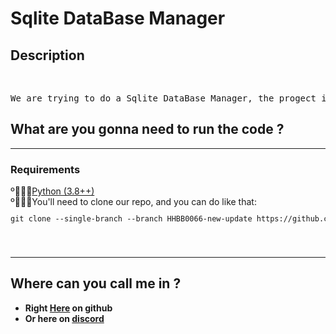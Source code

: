 
<h1>Sqlite DataBase Manager</h1>
<h2>Description</h2>
<br>
<pre>
We are trying to do a Sqlite DataBase Manager, the progect is no complete actually is on it's beggin. Until now we just made the Loggin and Register window.
</pre>
<h2>What are you gonna need to run the code ?</h2>
<hr>
<h3>Requirements</h3>
º᲼᲼᲼<a target="_blank" href="https://www.python.org/downloads/">Python (3.8++)</a><br>
º᲼᲼᲼You'll need to clone our repo, and you can do like that:<br>
<div>
    <code><pre>git clone --single-branch --branch HHBB0066-new-update https://github.com/BLONG06/ORGHHBB0066.git</pre>
    </code>
</div>


<hr>
<h2>Where can you call me in ?</h2>
<ul>
    <li>
    <strong>
        Right <a target="_blank" href="">Here</a> on github
    </strong>
    <li>
    <strong>
        Or here on <a target="_blank" href="https://discordapp.com/users/776444609965457428/">discord</a>
    </strong>
    
</ul>
